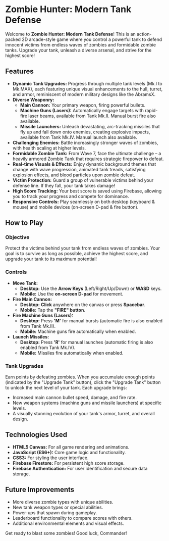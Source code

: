 # Zombie Hunter: Modern Tank Defense

Welcome to **Zombie Hunter: Modern Tank Defense**! This is an action-packed 2D arcade-style game where you control a powerful tank to defend innocent victims from endless waves of zombies and formidable zombie tanks. Upgrade your tank, unleash a diverse arsenal, and strive for the highest score!

## Features

* **Dynamic Tank Upgrades:** Progress through multiple tank levels (Mk.I to Mk.MAX), each featuring unique visual enhancements to the hull, turret, and armor, reminiscent of modern military designs like the AbramsX.
* **Diverse Weaponry:**
    * **Main Cannon:** Your primary weapon, firing powerful bullets.
    * **Machine Guns (Lasers):** Automatically engage targets with rapid-fire laser beams, available from Tank Mk.II. Manual burst fire also available.
    * **Missile Launchers:** Unleash devastating, arc-tracking missiles that fly up and fall down onto enemies, creating explosive impacts, available from Tank Mk.IV. Manual launch also available.
* **Challenging Enemies:** Battle increasingly stronger waves of zombies, with health scaling at higher levels.
* **Formidable Zombie Tank:** From Wave 7, face the ultimate challenge – a heavily armored Zombie Tank that requires strategic firepower to defeat.
* **Real-time Visuals & Effects:** Enjoy dynamic background themes that change with wave progression, animated tank treads, satisfying explosion effects, and blood particles upon zombie defeat.
* **Victim Protection:** Guard a group of vulnerable victims behind your defense line. If they fall, your tank takes damage!
* **High Score Tracking:** Your best score is saved using Firebase, allowing you to track your progress and compete for dominance.
* **Responsive Controls:** Play seamlessly on both desktop (keyboard & mouse) and mobile devices (on-screen D-pad & fire button).

## How to Play

### Objective
Protect the victims behind your tank from endless waves of zombies. Your goal is to survive as long as possible, achieve the highest score, and upgrade your tank to its maximum potential!

### Controls

* **Move Tank:**
    * **Desktop:** Use the **Arrow Keys** (Left/Right/Up/Down) or **WASD** keys.
    * **Mobile:** Use the **on-screen D-pad** for movement.
* **Fire Main Cannon:**
    * **Desktop:** **Click** anywhere on the canvas or press **Spacebar**.
    * **Mobile:** Tap the **"FIRE" button**.
* **Fire Machine Guns (Lasers):**
    * **Desktop:** Press **'M'** for manual bursts (automatic fire is also enabled from Tank Mk.II).
    * **Mobile:** Machine guns fire automatically when enabled.
* **Launch Missiles:**
    * **Desktop:** Press **'R'** for manual launches (automatic firing is also enabled from Tank Mk.IV).
    * **Mobile:** Missiles fire automatically when enabled.

### Tank Upgrades

Earn points by defeating zombies. When you accumulate enough points (indicated by the "Upgrade Tank" button), click the "Upgrade Tank" button to unlock the next level of your tank. Each upgrade brings:
* Increased main cannon bullet speed, damage, and fire rate.
* New weapon systems (machine guns and missile launchers) at specific levels.
* A visually stunning evolution of your tank's armor, turret, and overall design.

## Technologies Used

* **HTML5 Canvas:** For all game rendering and animations.
* **JavaScript (ES6+):** Core game logic and functionality.
* **CSS3:** For styling the user interface.
* **Firebase Firestore:** For persistent high score storage.
* **Firebase Authentication:** For user identification and secure data storage.

## Future Improvements

* More diverse zombie types with unique abilities.
* New tank weapon types or special abilities.
* Power-ups that spawn during gameplay.
* Leaderboard functionality to compare scores with others.
* Additional environmental elements and visual effects.

Get ready to blast some zombies! Good luck, Commander!

